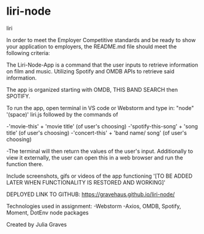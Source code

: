 # liri-node
liri

In order to meet the Employer Competitive standards and be ready to show your application to employers, the README.md file should meet the following criteria:


The Liri-Node-App is a command that the user inputs to retrieve information on film and music. Utilizing Spotify and OMDB APIs to retrieve said information.

The app is organized starting with OMDB, THIS BAND SEARCH then SPOTIFY.

To run the app, open terminal in VS code or Webstorm and type in: "node" '(space)' liri.js followed by the commands of 

-'movie-this' + 'movie title' (of user's choosing)
-'spotify-this-song' + 'song title' (of user's choosing)
-'concert-this' + 'band name/ song' (of user's choosing)

-The terminal will then return the values of the user's input. Additionally to view it externally, the user can open this in a web browser and run the function there.

Include screenshots, gifs or videos of the app functioning
'[TO BE ADDED LATER WHEN FUNCTIONALITY IS RESTORED AND WORKING]'

DEPLOYED LINK TO GITHUB: https://gravehaus.github.io/liri-node/

Technologies used in assignment:
-Webstorm
-Axios, OMDB, Spotify, Moment, DotEnv node packages

Created by Julia Graves